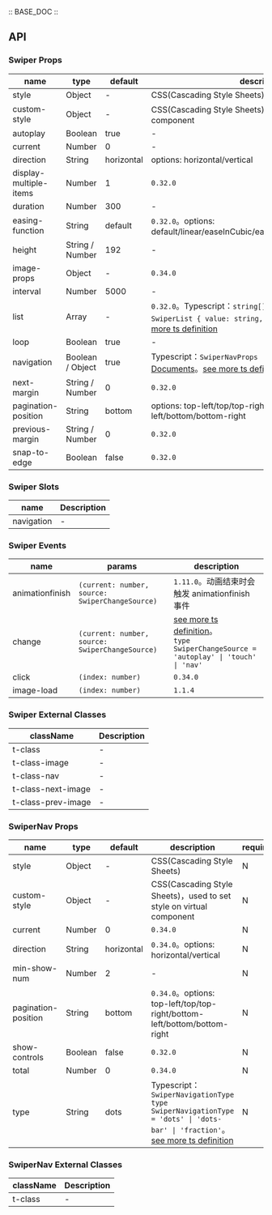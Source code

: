 :: BASE_DOC ::

## API


### Swiper Props

name | type | default | description | required
-- | -- | -- | -- | --
style | Object | - | CSS(Cascading Style Sheets) | N
custom-style | Object | - | CSS(Cascading Style Sheets)，used to set style on virtual component | N
autoplay | Boolean | true | \- | N
current | Number | 0 | \- | N
direction | String | horizontal | options: horizontal/vertical | N
display-multiple-items | Number | 1 | `0.32.0` | N
duration | Number | 300 | \- | N
easing-function | String | default | `0.32.0`。options: default/linear/easeInCubic/easeOutCubic/easeInOutCubic | N
height | String / Number | 192 | \- | N
image-props | Object | - | `0.34.0` | N
interval | Number | 5000 | \- | N
list | Array | - | `0.32.0`。Typescript：`string[] \| SwiperList[]` `interface SwiperList { value: string, ariaLabel: string }`。[see more ts definition](https://github.com/Tencent/tdesign-miniprogram/blob/develop/packages/components/swiper/type.ts) | N
loop | Boolean | true | \- | N
navigation | Boolean / Object | true | Typescript：`SwiperNavProps \| boolean`，[SwiperNav API Documents](./swiper-nav?tab=api)。[see more ts definition](https://github.com/Tencent/tdesign-miniprogram/blob/develop/packages/components/swiper/type.ts) | N
next-margin | String / Number | 0 | `0.32.0` | N
pagination-position | String | bottom | options: top-left/top/top-right/bottom-left/bottom/bottom-right | N
previous-margin | String / Number | 0 | `0.32.0` | N
snap-to-edge | Boolean | false | `0.32.0` | N

### Swiper Slots

name | Description
-- | --
navigation | \-

### Swiper Events

name | params | description
-- | -- | --
animationfinish | `(current: number, source: SwiperChangeSource)` | `1.11.0`。动画结束时会触发 animationfinish 事件
change | `(current: number, source: SwiperChangeSource)` | [see more ts definition](https://github.com/Tencent/tdesign-miniprogram/blob/develop/packages/components/swiper/type.ts)。<br/>`type SwiperChangeSource = 'autoplay' \| 'touch' \| 'nav'`<br/>
click | `(index: number)` | `0.34.0`
image-load | `(index: number)` | `1.1.4`

### Swiper External Classes

className | Description
-- | --
t-class | \-
t-class-image | \-
t-class-nav | \-
t-class-next-image | \-
t-class-prev-image | \-


### SwiperNav Props

name | type | default | description | required
-- | -- | -- | -- | --
style | Object | - | CSS(Cascading Style Sheets) | N
custom-style | Object | - | CSS(Cascading Style Sheets)，used to set style on virtual component | N
current | Number | 0 | `0.34.0` | N
direction | String | horizontal | `0.34.0`。options: horizontal/vertical | N
min-show-num | Number | 2 | \- | N
pagination-position | String | bottom | `0.34.0`。options: top-left/top/top-right/bottom-left/bottom/bottom-right | N
show-controls | Boolean | false | `0.32.0` | N
total | Number | 0 | `0.34.0` | N
type | String | dots | Typescript：`SwiperNavigationType` `type SwiperNavigationType = 'dots' \| 'dots-bar' \| 'fraction'`。[see more ts definition](https://github.com/Tencent/tdesign-miniprogram/blob/develop/packages/components/swiper-nav/type.ts) | N

### SwiperNav External Classes

className | Description
-- | --
t-class | \-
